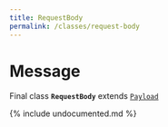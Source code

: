 ```yaml
---
title: RequestBody
permalink: /classes/request-body
---
```

# Message

Final class **`RequestBody`** extends [`Payload`](https://amphp.org/byte-stream/payload)

{% include undocumented.md %}

